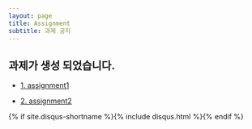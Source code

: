 ```yaml
---
layout: page
title: Assignment
subtitle: 과제 공지
---
```


## 과제가 생성 되었습니다.

- [1. assignment1](https://github.com/gscit/pytorch_tutorial/wiki/assignment1)

- [2. assignment2](https://github.com/gscit/pytorch_tutorial/wiki/assignment2)



{% if site.disqus-shortname %}{% include disqus.html %}{% endif %}